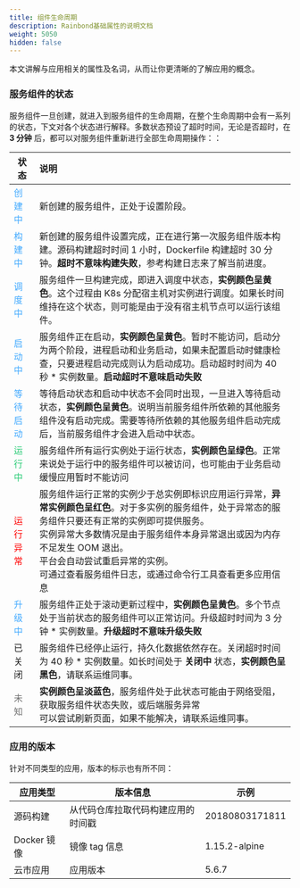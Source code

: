 ```yaml
---
title: 组件生命周期
description: Rainbond基础属性的说明文档
weight: 5050
hidden: false
---
```


本文讲解与应用相关的属性及名词，从而让你更清晰的了解应用的概念。

### 服务组件的状态

服务组件一旦创建，就进入到服务组件的生命周期，在整个生命周期中会有一系列的状态，下文对各个状态进行解释。多数状态预设了超时时间，无论是否超时，在 **3 分钟** 后，都可以对服务组件重新进行全部生命周期操作：：

| 状态                                  | 说明                                                                                                                                                                                                                                                                                                                                 |
| ------------------------------------- | :----------------------------------------------------------------------------------------------------------------------------------------------------------------------------------------------------------------------------------------------------------------------------------------------------------------------------------- |
| <font color="#40a9ff">创建中  </font> | 新创建的服务组件，正处于设置阶段。                                                                                                                                                                                                                                                                                                   |
| <font color="#40a9ff">构建中  </font> | 新创建的服务组件设置完成，正在进行第一次服务组件版本构建。源码构建超时时间 1 小时，Dockerfile 构建超时 30 分钟。**超时不意味构建失败**，参考构建日志来了解当前进度。                                                                                                                                                                 |
| <font color="#40a9ff">调度中  </font> | 服务组件一旦构建完成，即进入调度中状态，**实例颜色呈黄色**。这个过程由 K8s 分配宿主机对实例进行调度。如果长时间维持在这个状态，则可能是由于没有宿主机节点可以运行该组件。                                                                                                                                                            |
| <font color="#40a9ff">启动中  </font> | 服务组件正在启动，**实例颜色呈黄色**。暂时不能访问，启动分为两个阶段，进程启动和业务启动，如果未配置启动时健康检查，只要进程启动完成则认为启动成功。启动超时时间为 40 秒 \* 实例数量。**启动超时不意味启动失败**                                                                                                                     |
| <font color="#40a9ff">等待启动</font> | 等待启动状态和启动中状态不会同时出现，一旦进入等待启动状态，**实例颜色呈黄色**。说明当前服务组件所依赖的其他服务组件没有启动完成。需要等待所依赖的其他服务组件启动完成后，当前服务组件才会进入启动中状态。                                                                                                                           |
| <font color="#28cb75">运行中  </font> | 服务组件所有运行实例处于运行状态，**实例颜色呈绿色**。正常来说处于运行中的服务组件可以被访问，也可能由于业务启动缓慢应用暂时不能访问                                                                                                                                                                                                 |
| <font color="red">运行异常  </font>   | 服务组件运行正常的实例少于总实例即标识应用运行异常，**异常实例颜色呈红色**。对于多实例的服务组件，处于异常态的服务组件只要还有正常的实例即可提供服务。<br/>实例异常大多数情况是由于服务组件本身异常退出或因为内存不足发生 OOM 退出。<br/>平台会自动尝试重启异常的实例。<br/>可通过查看服务组件日志，或通过命令行工具查看更多应用信息 |
| <font color="#40a9ff">升级中</font>   | 服务组件正处于滚动更新过程中，**实例颜色呈黄色**。多个节点处于当前状态的服务组件可以正常访问。升级超时时间为 3 分钟 \* 实例数量。**升级超时不意味升级失败**                                                                                                                                                                          |
| 已关闭                                | 服务组件已经停止运行，持久化数据依然存在。关闭超时时间为 40 秒 \* 实例数量。如长时间处于 **关闭中** 状态，**实例颜色呈黑色**，请联系运维同事。                                                                                                                                                                                       |
| <font color="#717171">未知</font>     | **实例颜色呈淡蓝色**，服务组件处于此状态可能由于网络受阻，获取服务组件状态失败，或后端服务异常<br/>可以尝试刷新页面，如果不能解决，请联系运维同事。                                                                                                                                                                                  |

### 应用的版本

针对不同类型的应用，版本的标示也有所不同：

| 应用类型    | 版本信息                           | 示例           |
| ----------- | ---------------------------------- | -------------- |
| 源码构建    | 从代码仓库拉取代码构建应用的时间戳 | 20180803171811 |
| Docker 镜像 | 镜像 tag 信息                      | 1.15.2-alpine  |
| 云市应用    | 应用版本                           | 5.6.7          |
